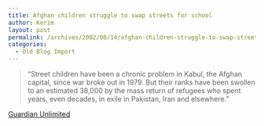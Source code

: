 ```yaml
---
title: Afghan children struggle to swap streets for school
author: Kerim
layout: post
permalink: /archives/2002/08/14/afghan-children-struggle-to-swap-streets-for-school/
categories:
  - Old Blog Import
---
```


>   &#8220;Street children have been a chronic problem in Kabul, the Afghan capital, since war broke out in 1979. But their ranks have been swollen to an estimated 38,000 by the mass return of refugees who spent years, even decades, in exile in Pakistan, Iran and elsewhere.&#8221;


<a href="http://www.guardian.co.uk/international/story/0,3604,774119,00.html" onclick="_gaq.push(['_trackEvent', 'outbound-article', 'http://www.guardian.co.uk/international/story/0,3604,774119,00.html', 'Guardian Unlimited']);" >Guardian Unlimited</a>

